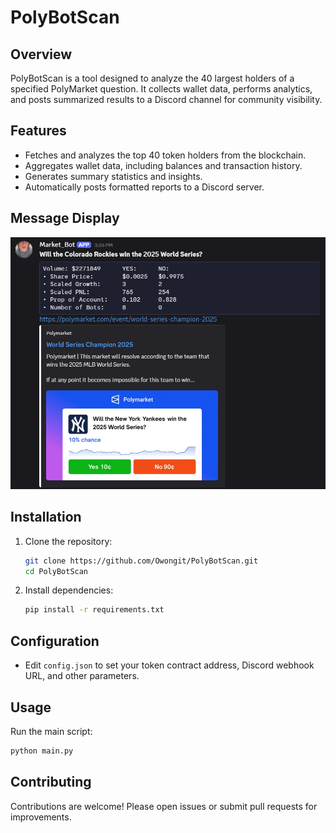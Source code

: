 # PolyBotScan
  
## Overview

PolyBotScan is a tool designed to analyze the 40 largest holders of a specified PolyMarket question. It collects wallet data, performs analytics, and posts summarized results to a Discord channel for community visibility.

## Features

- Fetches and analyzes the top 40 token holders from the blockchain.
- Aggregates wallet data, including balances and transaction history.
- Generates summary statistics and insights.
- Automatically posts formatted reports to a Discord server.

## Message Display

![Message sent by bot displaying market user data](images/PolyScan_SS.png)

## Installation

1. Clone the repository:
   ```bash
   git clone https://github.com/Owongit/PolyBotScan.git
   cd PolyBotScan
   ```
2. Install dependencies:
   ```bash
   pip install -r requirements.txt
   ```

## Configuration

- Edit `config.json` to set your token contract address, Discord webhook URL, and other parameters.

## Usage

Run the main script:
```bash
python main.py
```

## Contributing

Contributions are welcome! Please open issues or submit pull requests for improvements.

